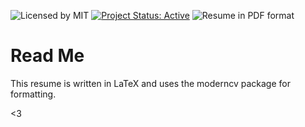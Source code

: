 ![Licensed by MIT](https://img.shields.io/badge/license-MIT-blue.svg) [![Project Status: Active](http://www.repostatus.org/badges/latest/active.svg)](http://www.repostatus.org/#active) ![Resume in PDF format](https://img.shields.io/badge/resume-pdf-green.svg)

# Read Me

This resume is written in LaTeX and uses the moderncv package for formatting.

<3
